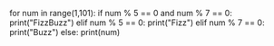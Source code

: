 for num in range(1,101):
if num % 5 == 0 and num % 7 == 0:
    print("FizzBuzz")
elif num % 5 == 0:
    print("Fizz")
elif num % 7 == 0:
    print("Buzz")
else:
    print(num)